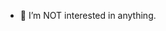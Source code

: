 
- 👀 I’m NOT interested in anything.

<!---
januszdelta/januszdelta is a ✨ special ✨ repository because its `README.md` (this file) appears on your GitHub profile.
You can click the Preview link to take a look at your changes.
--->
